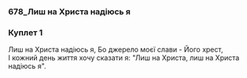 ### 678_Лиш на Христа надіюсь я
### Куплет 1
Лиш на Христа надіюсь я, Бо джерело моєї слави - Його хрест,<br/>І кожний день життя хочу сказати я: "Лиш на Христа, лиш на Христа надіюсь я".
